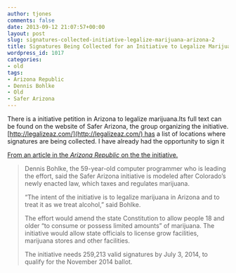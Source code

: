 ```yaml
---
author: tjones
comments: false
date: 2013-09-12 21:07:57+00:00
layout: post
slug: signatures-collected-initiative-legalize-marijuana-arizona-2
title: Signatures Being Collected for an Initiative to Legalize Marijuana in Arizona
wordpress_id: 1017
categories:
- old
tags:
- Arizona Republic
- Dennis Bohlke
- Old
- Safer Arizona
---
```


There is a initiative petition in Arizona to legalize marijuana.Its full text can be found on the website of Safer Arizona, the group organizing the initiative. [http://legalizeaz.com/](http://legalizeaz.com/) has a list of locations where signatures are being collected. I have already had the opportunity to sign it

[From an article in the _Arizona Republic_ on the the initiative.](http://www.azcentral.com/news/politics/articles/20130612personal-experience-spurs-effort-legalize-pot-recreational-use.html)



<blockquote>Dennis Bohlke, the 59-year-old computer programmer who is leading the effort, said the Safer Arizona initiative is modeled after Colorado’s newly enacted law, which taxes and regulates marijuana.

“The intent of the initiative is to legalize marijuana in Arizona and to treat it as we treat alcohol,” said Bohlke.

The effort would amend the state Constitution to allow people 18 and older “to consume or possess limited amounts” of marijuana. The initiative would allow state officials to license grow facilities, marijuana stores and other facilities.

The initiative needs 259,213 valid signatures by July 3, 2014, to qualify for the November 2014 ballot.</blockquote>
